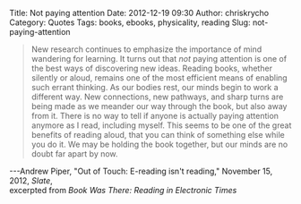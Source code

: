 Title: Not paying attention
Date: 2012-12-19 09:30
Author: chriskrycho
Category: Quotes
Tags: books, ebooks, physicality, reading
Slug: not-paying-attention

> New research continues to emphasize the importance of mind wandering
> for learning. It turns out that *not* paying attention is one of the
> best ways of discovering new ideas. Reading books, whether silently or
> aloud, remains one of the most efficient means of enabling such errant
> thinking. As our bodies rest, our minds begin to work a different way.
> New connections, new pathways, and sharp turns are being made as we
> meander our way through the book, but also away from it. There is no
> way to tell if anyone is actually paying attention anymore as I read,
> including myself. This seems to be one of the great benefits of
> reading aloud, that you can think of something else while you do it.
> We may be holding the book together, but our minds are no doubt far
> apart by now.

---Andrew Piper, "Out of Touch: E-reading isn't reading," November 15,
2012, <cite>Slate</cite>,  
excerpted from <cite>Book Was There: Reading in Electronic Times</cite>
